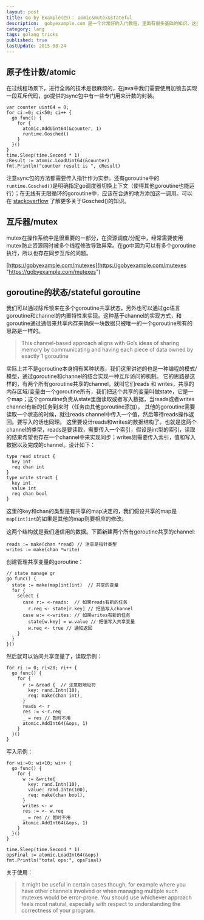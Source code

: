 ```yaml
---
layout: post
title: Go by Example(四)： aomic&mutex&stateful
description:  gobyexample.com 是一个非常好的入门教程，里面有很多基础的知识，这里主要记录一些比较有“新意”的点。这是第三部分。这些笔记记得越来越细了，本来只打算记一些比较有新意的东西的，现在想记就记了。
category: lang
tags: golang tricks
published: true
lastUpdate: 2015-08-24
---
```


## 原子性计数/atomic ##
在过线程场景下，进行全局的技术是很麻烦的，在java中我们需要使用加锁去实现一段互斥代码，go提供的sync包中有一些专门用来计数的封装。

```
var counter uint64 = 0;
for ci:=0; ci<50; ci++ {
  go func() {
    for {
      atomic.AddUint64(&counter, 1)
      runtime.Gosched()
    }
  }()
}
time.Sleep(time.Second * 1)
cResult := atomic.LoadUint64(&counter)
fmt.Println("counter result is ", cResult)
```
注意sync包的方法都需要传入指针作为实参。还有goroutine中的```runtime.Gosched()```是明确指定go调度器切换上下文（使得其他goroutine也能运行）；在无线有无限循环的goroutine中，应该在合适的地方添加这一调用。可以在 [stackoverflow](http://stackoverflow.com/questions/13107958/what-exactly-does-runtime-gosched-do "http://stackoverflow.com/questions/13107958/what-exactly-does-runtime-gosched-do") 了解更多关于Gosched()的知识。

## 互斥器/mutex ##
mutex在操作系统中是很重要的一部分，在资源调度/分配中，经常需要使用mutex防止资源同时被多个线程修改导致异常。在go中因为可以有多个goroutine执行，所以也存在同步互斥的问题。

[https://gobyexample.com/mutexes](https://gobyexample.com/mutexes "https://gobyexample.com/mutexes")

## goroutine的状态/stateful goroutine ##
我们可以通过除斥锁来在多个goroutine共享状态，另外也可以通过go语言goroutine和channel的内置特性来实现。这种基于channel的实现方式，和goroutine通过通信来共享内存来确保一块数据只被唯一的一个goroutine所有的思路是一样的。

> This channel-based approach aligns with Go’s ideas of sharing memory by communicating and having each piece of data owned by exactly 1 goroutine

实际上并不是goroutine本身拥有某种状态，我们这里讲述的也是一种编程的模式/模型，通过goroutine和channel的结合实现一种互斥访问的机制。
它的思路是这样的，有两个所有goroutine共享的channel，就叫它们reads 和 writes，共享的内存区域/变量由一个goroutine所有，我们把这个共享的变量叫做state，它是一个map；这个goroutine负责从state里面读取或者写入数据，当reads或者writes channel有新的任务到来时（任务由其他goroutine添加）。
其他的goroutine需要读取一个状态的时候，就往reads channel中传入一个值，然后等待reads操作返回。要写入的话也同理。
这里要设计reads和writes的数据结构了。也就是这两个channel的类型，reads是要读取，需要传入一个索引，假设是int型的索引，读取的结果希望也存在一个channel中来实现同步；writes则需要传入索引，值和写入数据以及完成的channel。设计如下：

```golang
type read struct {
  key int
  req chan int
}
type write struct {
  key int
  value int
  req chan bool
}
```
这里的key和chan的类型是有共享的map决定的，我们假设共享的map是```map[int]int```的如果是其他的map则要相应的修改。

这两个结构就是我们通信用的数据。下面新建两个所有goroutine共享的channel:

```golang
reads := make(chan *read) // 注意是指针类型
writes := make(chan *write)
```
创建管理共享变量的goroutine：

```
// state manage gr
go func() {
  state := make(map[int]int)  // 共享的变量
  for {
    select {
      case r:= <-reads:  // 如果reads有新的任务
        r.req <- state[r.key] // 把值写入channel
      case w:= <-writes: // 如果writes有新的任务
        state[w.key] = w.value // 把值写入共享变量
        w.req <- true // 通知返回
    }
  }
}()
```

然后就可以访问共享变量了，读取示例：

```golang
for ri := 0; ri<20; ri++ {
  go func() {
    for {
      r := &read {  // 注意取地址符
        key: rand.Intn(10),
        req: make(chan int),
      }
      reads <- r
      res := <-r.req
      _ = res // 暂时不用
      atomic.AddInt64(&ops, 1)
    }
  }()
}
```

写入示例：

```golang
for wi:=0; wi<10; wi++ {
  go func() {
    for {
      w := &write{
        key: rand.Intn(10),
        value: rand.Intn(100),
        req: make(chan bool),
      }
      writes <- w
      res := <- w.req
      _ = res // 暂时不用
      atomic.AddInt64(&ops, 1)
    }
  }()
}

time.Sleep(time.Second * 1)
opsFinal := atomic.LoadInt64(&ops)
fmt.Println("total ops:", opsFinal)
```
关于使用：

> It might be useful in certain cases though, for example where you have other channels involved or when managing multiple such mutexes would be error-prone. You should use whichever approach feels most natural, especially with respect to understanding the correctness of your program.

